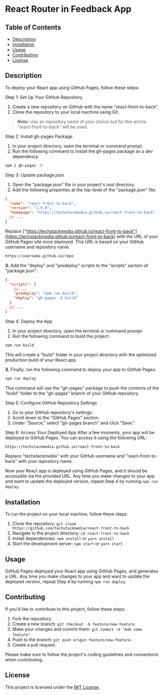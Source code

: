 # React Router in Feedback App

## Table of Contents

- [Description](#description)
- [Installation](#installation)
- [Usage](#usage)
- [Contributing](#contributing)
- [License](#license)

## Description

To deploy your React app using GitHub Pages, follow these steps:

Step 1: Set Up Your GitHub Repository

1. Create a new repository on GitHub with the name "react-front-to-back".
2. Clone the repository to your local machine using Git.

> **Note:** Use an repository name of your choice but for this article, "react-front-to-back" will be used.

Step 2: Install gh-pages Package

1. In your project directory, open the terminal or command prompt.
2. Run the following command to install the gh-pages package as a dev dependency:

```bash
npm i gh-pages -D
```

Step 3: Update package.json

1. Open the "package.json" file in your project's root directory.
2. Add the following properties at the top-level of the "package.json" file:

```json
{
  "name": "react-front-to-back",
  "version": "1.0.0",
  "homepage": "https://techstackmedia.github.io/react-front-to-back"
  // ...
}
```

Replace ["https://techstackmedia.github.io/react-front-to-back"](https://techstackmedia.github.io/react-front-to-back) with the URL of your GitHub Pages site once deployed. This URL is based on your GitHub username and repository name.

```txt
https://username.github.io/repo
```

**3.** Add the "deploy" and "predeploy" scripts to the "scripts" section of "package.json":

```json
{
  "scripts": {
    // ...
    "predeploy": "npm run build",
    "deploy": "gh-pages -d build"
  }
  // ...
}
```

Step 4: Deploy the App

1. In your project directory, open the terminal or command prompt.
2. Run the following command to build the project:

```txt
npm run build
```

This will create a "build" folder in your project directory with the optimized production build of your React app.

**3.** Finally, run the following command to deploy your app to GitHub Pages:

```txt
npm run deploy
```

This command will use the "gh-pages" package to push the contents of the "build" folder to the "gh-pages" branch of your GitHub repository.

Step 5: Configure GitHub Repository Settings

1. Go to your GitHub repository's settings.
2. Scroll down to the "GitHub Pages" section.
3. Under "Source," select "gh-pages branch" and click "Save."

Step 6: Access Your Deployed App
After a few moments, your app will be deployed to GitHub Pages. You can access it using the following URL:

```txt
https://techstackmedia.github.io/react-front-to-back
```

Replace "techstackmedia" with your GitHub username and "react-front-to-back" with your repository name.

Now your React app is deployed using GitHub Pages, and it should be accessible via the provided URL. Any time you make changes to your app and want to update the deployed version, repeat Step 4 by running `npm run deploy`.

## Installation

To run the project on your local machine, follow these steps:

1. Clone the repository: `git clone https://github.com/techstackmedia/react-front-to-back`
2. Navigate to the project directory: `cd react-front-to-back`
3. Install dependencies: `npm install` or `yarn install`
4. Start the development server: `npm start` or `yarn start`

## Usage

GitHub Pages deployed your React app using GitHub Pages, and generates a URL. Any time you make changes to your app and want to update the deployed version, repeat Step 4 by running `npm run deploy`.

## Contributing

If you'd like to contribute to this project, follow these steps:

1. Fork the repository.
2. Create a new branch: `git checkout -b feature/new-feature`.
3. Make your changes and commit them: `git commit -m "Add some feature"`.
4. Push to the branch: `git push origin feature/new-feature`.
5. Create a pull request.

Please make sure to follow the project's coding guidelines and conventions when contributing.

## License

This project is licensed under the [MIT License](https://opensource.org/licenses/MIT).
